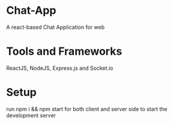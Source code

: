# Chat-App
A react-based Chat Application for web

# Tools and Frameworks
ReactJS, NodeJS, Express.js and Socket.io

# Setup
run npm i && npm start for both client and server side to start the development server
